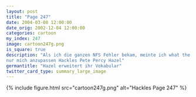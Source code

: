 ```yaml
---
layout: post
title: "Page 247"
date: 2004-03-08 12:00:00
date_orig: 2002-12-04 12:00:00
categories: cartoon
my_index: 247
image: cartoon247g.png
is_square: true
description: "Als ich die ganzen NFS Fehler bekam, meinte ich what the fsck Es nicht was du denkst! fsck ist ein Unix Tool. Wir Geeks benutzen es manchmal spaßeshalber als Kraftausdruck Ich habe nicht wirklich geflucht Ich glaube, ich habe es verstanden ... Das war @$!%#§ lustig Whoa Keuch Was? Ich versuch
nur mich anzupassen Hackles Pete Percy Hazel"
germantitle: "Hazel erweitert ihr Vokabular"
twitter_card_type: summary_large_image
---
```


{% include figure.html src="cartoon247g.png" alt="Hackles Page 247"  %}
